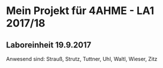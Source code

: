 # Mein Projekt für 4AHME - LA1 2017/18

## Laboreinheit 19.9.2017


Anwesend sind: Strauß, Strutz, Tuttner, Uhl, Waltl, Wieser, Zitz
